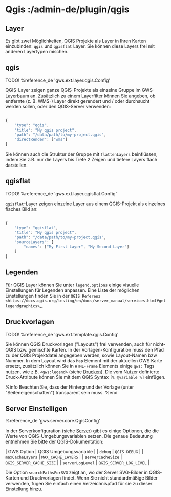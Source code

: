 # Qgis :/admin-de/plugin/qgis

## Layer

Es gibt zwei Möglichkeiten, QGIS Projekte als Layer in Ihren Karten einzubinden: ``qgis`` und ``qgisflat`` Layer. Sie können diese Layers frei mit anderen Layertypen mischen.

## qgis

TODO! %reference_de 'gws.ext.layer.qgis.Config'

QGIS-Layer zeigen ganze QGIS-Projekte als einzelne Gruppe im GWS-Layerbaum an. Zusätzlich zu einem Layerfilter können Sie angeben, ob entfernte (z. B. WMS-) Layer direkt gerendert und / oder durchsucht werden sollen, oder den QGIS-Server verwenden:

```javascript

{
    "type": "qgis",
    "title": "My qgis project",
    "path": "/data/path/to/my-project.qgis",
    "directRender": ["wms"]
}
```

Sie können auch die Struktur der Gruppe mit ``flattenLayers`` beinflüssen, indem Sie z.B. nur die Layers bis Tiefe 2 Zeigen und tiefere Layers flach darstellen.

## qgisflat

TODO! %reference_de 'gws.ext.layer.qgisflat.Config'

``qgisflat``-Layer zeigen einzelne Layer aus einem QGIS-Projekt als einzelnes flaches Bild an:

```javascript

{
    "type": "qgisflat",
    "title": "My qgis project",
    "path": "/data/path/to/my-project.qgis",
    "sourceLayers": [
        "names": ["My First Layer", "My Second Layer"]
    ]
}
```

## Legenden

Für QGIS Layer können Sie unter ``legend.options`` einige visuelle Einstellungen für Legenden anpassen. Eine Liste der möglichen Einstellungen finden Sie in der `QGIS Referenz <https://docs.qgis.org/testing/en/docs/server_manual/services.html#getlegendgraphics>`_.

## Druckvorlagen

TODO! %reference_de 'gws.ext.template.qgis.Config'

Sie können QGIS Druckvorlagen ("Layouts") frei verwenden, auch für nicht-QGIS bzw. gemischte Karten. In der Vorlagen-Konfiguration muss den Pfad zu der QGIS Projektdatei angegeben werden, sowie Layout-Namen bzw Nummer. In dem Layout wird das ``Map`` Element mit der aktuellen GWS Karte ersetzt, zusätzlich können Sie in ``HTML-Frame`` Elements einige ``gws:`` Tags nutzen, wie z.B. ``<gws:legend>`` (siehe [Drucken](/admin-de/config-az/drucken)). Die vom Nutzer definierte Druck-Attribute können Sie mit dem QGIS Syntax ``[% @variable %]`` einfügen.

%info
 Beachten Sie, dass der Hintergrund der Vorlage (unter "Seiteneigenschaften") transparent sein muss.
%end

## Server Einstelligen

%reference_de 'gws.server.core.QgisConfig'

In der Serverkonfiguration (siehe [Server](/admin-de/config-az/server)) gibt es einige Optionen, die die Werte von QGIS-Umgebungsvariablen setzen. Die genaue Bedeutung entnehmen Sie bitte der QGIS-Dokumentation:

| GWS Option | QGIS Umgebungsvariable |
| ``debug``	| ``QGIS_DEBUG`` |
| ``maxCacheLayers`` | ``MAX_CACHE_LAYERS`` |
| ``serverCacheSize`` | ``QGIS_SERVER_CACHE_SIZE`` |
| ``serverLogLevel`` | ``QGIS_SERVER_LOG_LEVEL`` |

Die Option ``searchPathsForSVG`` zeigt an, wo der Server SVG-Bilder in QGIS-Karten und Druckvorlagen findet. Wenn Sie nicht standardmäßige Bilder verwenden, fügen Sie einfach einen Verzeichnispfad für sie zu dieser Einstellung hinzu.
